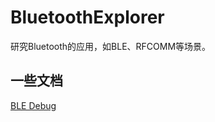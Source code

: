# BluetoothExplorer

研究Bluetooth的应用，如BLE、RFCOMM等场景。

## 一些文档

[BLE Debug][ble_debug]


[ble_debug]: docs/ble_debug.md
